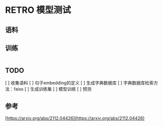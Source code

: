 # RETRO 模型测试


## 语料



## 训练
```

```



## TODO
[ ] 收集语料
[ ] 句子embedding的定义
[ ] 生成字典数据库
[ ] 字典数据库检索方法：faiss
[ ] 生成训练集
[ ] 模型训练
[ ] 预测



## 参考
[https://arxiv.org/abs/2112.04426](https://arxiv.org/abs/2112.04426)
